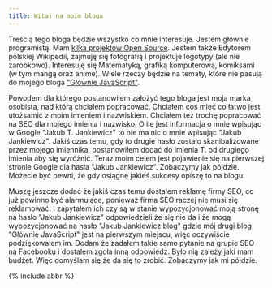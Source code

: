```yaml
---
title: Witaj na moim blogu
---
```


Treścią tego bloga będzie wszystko co mnie interesuje.
Jestem głównie programistą. Mam [kilka projektów Open Source](https://github.com/jcubic).
Jestem także Edytorem polskiej Wikipedii, zajmuję się fotografią i projektuje
logotypy (ale nie zarobkowo). Interesuję się Matematyką, grafiką komputerową,
komiksami (w tym mangą oraz anime). Wiele rzeczy będzie na tematy,
które nie pasują do mojego bloga ["Głównie JavaScript"](https://jcubic.pl).

Powodem dla którego postanowiłem założyć tego bloga jest moja marka
osobista, nad którą chciałem popracować. Chciałem coś mieć co łatwo
jest utożsamić z moim imieniem i nazwiskiem. Chciałem też trochę popracować
na SEO dla mojego imienia i nazwisko. O ile jest informacja o mnie
wpisując w Google "Jakub T. Jankiewicz" to nie ma nic o mnie wpisując
"Jakub Jankiewicz". Jakiś czas temu, gdy to drugie hasło zostało skanibalizowane
przez mojego imiennika, postanowiłem dodać do imienia T. od drugiego imienia
aby się wyróżnić. Teraz moim celem jest pojawienie się na pierwszej stronie
Google dla hasła "Jakub Jankiewicz". Zobaczymy jak pójdzie. Możecie
być pewni, że gdy osiągnę jakieś sukcesy opiszę to na blogu.

Muszę jeszcze dodać że jakiś czas temu dostałem reklamę firmy SEO, co już
powinno być alarmujące, ponieważ firma SEO raczej nie musi się reklamować.
I zapytałem ich czy są w stanie wypozycjonować moją stronę na hasło
"Jakub Jankiewicz" odpowiedzieli że się nie da i że mogą wypozycjonować
na hasło "Jakub Jankiewicz blog" gdzie mój drugi blog "Głównie JavaScript"
jest na pierwszym miejscu, więc oczywiście podziękowałem im. Dodam że zadałem
takie samo pytanie na grupie SEO na Facebooku i dostałem zgoła inną odpowiedź.
Było nią zależy jaki mam budżet. Więc domyślam się że da się to zrobić.
Zobaczymy jak mi pójdzie.

{% include abbr %}

